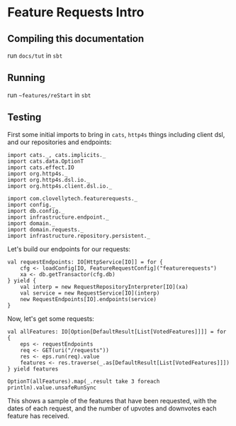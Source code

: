 Feature Requests Intro
======

Compiling this documentation
---

run `docs/tut` in `sbt`


Running
----

run `~features/reStart` in `sbt`


Testing
----

First some initial imports to bring in `cats`, `http4s` things including client dsl, and our repositories and endpoints:
```tut:silent
import cats._, cats.implicits._
import cats.data.OptionT
import cats.effect.IO
import org.http4s._
import org.http4s.dsl.io._
import org.http4s.client.dsl.io._

import com.clovellytech.featurerequests._
import config._
import db.config._
import infrastructure.endpoint._
import domain._
import domain.requests._
import infrastructure.repository.persistent._
```



Let's build our endpoints for our requests:
```tut
val requestEndpoints: IO[HttpService[IO]] = for {
    cfg <- loadConfig[IO, FeatureRequestConfig]("featurerequests")
    xa <- db.getTransactor(cfg.db)
} yield {
    val interp = new RequestRepositoryInterpreter[IO](xa)
    val service = new RequestService[IO](interp)
    new RequestEndpoints[IO].endpoints(service)
}
```

Now, let's get some requests:
```tut
val allFeatures: IO[Option[DefaultResult[List[VotedFeatures]]]] = for {
    eps <- requestEndpoints
    req <- GET(uri("/requests"))
    res <- eps.run(req).value
    features <- res.traverse(_.as[DefaultResult[List[VotedFeatures]]])
} yield features

OptionT(allFeatures).map(_.result take 3 foreach println).value.unsafeRunSync

```

This shows a sample of the features that have been requested, with the dates of each request, and the number of upvotes and downvotes each feature has received.
